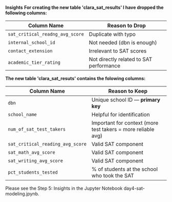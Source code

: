 **Insights**
**For creating the new table 'clara_sat_results' I have dropped the following columns:**

| Column Name                      | Reason to Drop                                   |
| -------------------------------- | ------------------------------------------------ |
| `sat_critical_readng_avg_score`  | Duplicate with typo                              |
| `internal_school_id`             | Not needed (dbn is enough)                       |
| `contact_extension`              | Irrelevant to SAT scores                         |
| `academic_tier_rating`           | Not directly related to SAT performance          |

**The new table 'clara_sat_resuts' contains the folowing columns:**

| Column Name                       | Reason to Keep                                               |
| --------------------------------- | ------------------------------------------------------------ |
| `dbn`                             | Unique school ID — **primary key**                           |
| `school_name`                     | Helpful for identification                                   |
| `num_of_sat_test_takers`          | Important for context (more test takers = more reliable avg) |
| `sat_critical_reading_avg_score`  | Valid SAT component                                          |
| `sat_math_avg_score`              | Valid SAT component                                          |
| `sat_writing_avg_score`           | Valid SAT component                                          |
| `pct_students_tested`             | % of students at the school who took the SAT                 |

Please see the Step 5: Insights in the Jupyter Notebook day4-sat-modeling.jpynb.
